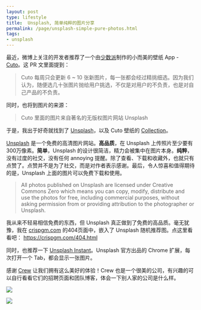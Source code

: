 ```yaml
---
layout: post
type: lifestyle
title:  Unsplash, 简单纯粹的图片分享
permalink: /page/unsplash-simple-pure-photos.html
tags:
- unsplash
---
```


最近，微博上关注的开发者推荐了一个由[少数派](http://sspai.com/)制作的小而美的壁纸 App - [Cuto](http://sspai.com/33525)。这 PR 文里面提到：

> Cuto 每周只会更新 6 ~ 10 张新图片，每一张都会经过精挑细选。因为我们认为，随便选几十张图片抛给用户挑选，不仅是对用户的不负责，也是对自己产品的不负责。

同时，也将到图片的来源：

> Cuto 里面的图片来自著名的无版权图片网站 Unsplash

于是，我出于好奇就找到了 [Unsplash](https://unsplash.com/)，以及 Cuto 壁纸的 [Collection](https://unsplash.com/collections/136026/cuto-wallpaper)。

[Unsplash](https://unsplash.com/) 是一个免费的高清图片网站。__高品质__，在 Unsplash 上传照片至少要有300万像素。__简单__，Unsplash 的设计很简洁，精力会被集中在图片本身。__纯粹__，没有过度的社交，没有任何 annoying 提醒。除了查看、下载和收藏外，也就只有点赞了。点赞并不是为了社交，而是对作者表示感谢。最后，令人惊喜和值得期待的是，Unsplash 上面的图片可以免费下载和使用。

> All photos published on Unsplash are licensed under Creative Commons Zero which means you can copy, modify, distribute and use the photos for free, including commercial purposes, without asking permission from or providing attribution to the photographer or Unsplash.

我从来不轻易相信免费的东西，但 Unsplash 真正做到了免费的高品质。毫无犹豫，我在 [crispgm.com](https://crispgm.com/) 的404页面中，嵌入了 Unsplash 随机推荐图。点这里看看吧： <https://crispgm.com/404.html>

同时，也推荐一下 [Unsplash Instant](https://chrome.google.com/webstore/detail/unsplash-instant/pejkokffkapolfffcgbmdmhdelanoaih?hl=en)。Unsplash 官方出品的 Chrome 扩展，每次打开一个 Tab，都会显示一张图片。

感谢 [Crew](https://crew.co/) 让我们拥有这么美好的体验！Crew 也是一个很美的公司，有兴趣的可以自行看看它们的招聘页面和团队博客，体会一下别人家的公司是什么样。

![](https://crew.co/hiring/assets/img/photo-6.jpg)

![](https://crew.co/hiring/assets/img/photo-4.jpg)
